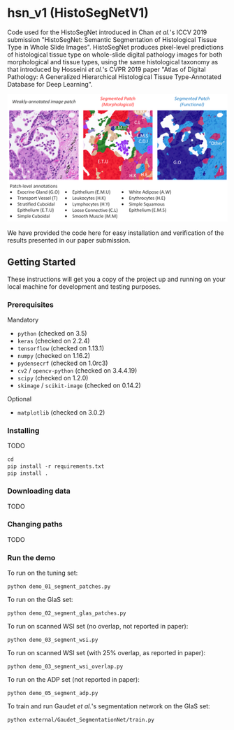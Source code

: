 # hsn_v1 (HistoSegNetV1)

Code used for the HistoSegNet introduced in Chan *et al.*'s ICCV 2019 submission "HistoSegNet: Semantic Segmentation of Histological Tissue Type in Whole Slide Images". HistoSegNet produces pixel-level predictions of histological tissue type on whole-slide digital pathology images for both morphological and tissue types, using the same histological taxonomy as that introduced by Hosseini *et al.*'s CVPR 2019 paper "Atlas of Digital Pathology: A Generalized Hierarchical Histological Tissue Type-Annotated Database for Deep Learning".

![](/img.png)

We have provided the code here for easy installation and verification of the results presented in our paper submission.

## Getting Started

These instructions will get you a copy of the project up and running on your local machine for development and testing purposes.

### Prerequisites

Mandatory

* `python` (checked on 3.5)
* `keras` (checked on 2.2.4)
* `tensorflow` (checked on 1.13.1)
* `numpy` (checked on 1.16.2)
* `pydensecrf` (checked on 1.0rc3)
* `cv2` / `opencv-python` (checked on 3.4.4.19)
* `scipy` (checked on 1.2.0)
* `skimage` / `scikit-image` (checked on 0.14.2)

Optional

* `matplotlib` (checked on 3.0.2)

### Installing

TODO
```
cd 
pip install -r requirements.txt
pip install .
```

### Downloading data

TODO

### Changing paths

TODO

### Run the demo

To run on the tuning set:
```
python demo_01_segment_patches.py
```

To run on the GlaS set:
```
python demo_02_segment_glas_patches.py
```

To run on scanned WSI set (no overlap, not reported in paper):
```
python demo_03_segment_wsi.py
```

To run on scanned WSI set (with 25% overlap, as reported in paper):
```
python demo_03_segment_wsi_overlap.py
```

To run on the ADP set (not reported in paper):
```
python demo_05_segment_adp.py
```

To train and run Gaudet *et al.*'s segmentation network on the GlaS set:
```
python external/Gaudet_SegmentationNet/train.py
```